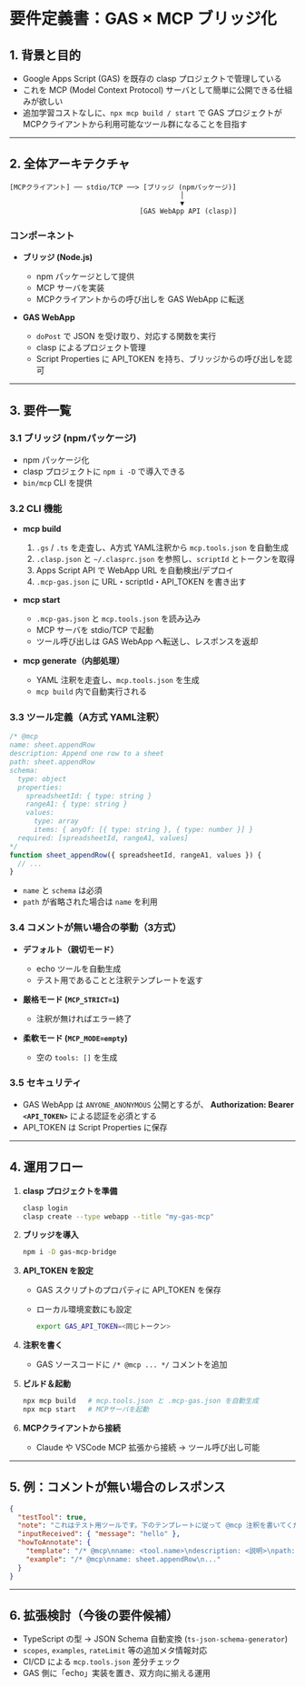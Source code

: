 # 要件定義書：GAS × MCP ブリッジ化

## 1. 背景と目的

* Google Apps Script (GAS) を既存の clasp プロジェクトで管理している
* これを MCP (Model Context Protocol) サーバとして簡単に公開できる仕組みが欲しい
* 追加学習コストなしに、`npx mcp build / start` で GAS プロジェクトが MCPクライアントから利用可能なツール群になることを目指す

---

## 2. 全体アーキテクチャ

```
[MCPクライアント] ── stdio/TCP ──> [ブリッジ (npmパッケージ)]
                                          │
                                          ▼
                                [GAS WebApp API (clasp)]
```

### コンポーネント

* **ブリッジ (Node.js)**

  * npm パッケージとして提供
  * MCP サーバを実装
  * MCPクライアントからの呼び出しを GAS WebApp に転送

* **GAS WebApp**

  * `doPost` で JSON を受け取り、対応する関数を実行
  * clasp によるプロジェクト管理
  * Script Properties に API\_TOKEN を持ち、ブリッジからの呼び出しを認可

---

## 3. 要件一覧

### 3.1 ブリッジ (npmパッケージ)

* npm パッケージ化
* clasp プロジェクトに `npm i -D` で導入できる
* `bin/mcp` CLI を提供

### 3.2 CLI 機能

* **mcp build**

  1. `.gs` / `.ts` を走査し、A方式 YAML注釈から `mcp.tools.json` を自動生成
  2. `.clasp.json` と `~/.clasprc.json` を参照し、`scriptId` とトークンを取得
  3. Apps Script API で WebApp URL を自動検出/デプロイ
  4. `.mcp-gas.json` に URL・scriptId・API\_TOKEN を書き出す

* **mcp start**

  * `.mcp-gas.json` と `mcp.tools.json` を読み込み
  * MCP サーバを stdio/TCP で起動
  * ツール呼び出しは GAS WebApp へ転送し、レスポンスを返却

* **mcp generate（内部処理）**

  * YAML 注釈を走査し、`mcp.tools.json` を生成
  * `mcp build` 内で自動実行される

### 3.3 ツール定義（A方式 YAML注釈）

```javascript
/* @mcp
name: sheet.appendRow
description: Append one row to a sheet
path: sheet.appendRow
schema:
  type: object
  properties:
    spreadsheetId: { type: string }
    rangeA1: { type: string }
    values:
      type: array
      items: { anyOf: [{ type: string }, { type: number }] }
  required: [spreadsheetId, rangeA1, values]
*/
function sheet_appendRow({ spreadsheetId, rangeA1, values }) {
  // ...
}
```

* `name` と `schema` は必須
* `path` が省略された場合は `name` を利用

### 3.4 コメントが無い場合の挙動（3方式）

* **デフォルト（親切モード）**

  * echo ツールを自動生成
  * テスト用であることと注釈テンプレートを返す
* **厳格モード (`MCP_STRICT=1`)**

  * 注釈が無ければエラー終了
* **柔軟モード (`MCP_MODE=empty`)**

  * 空の `tools: []` を生成

### 3.5 セキュリティ

* GAS WebApp は `ANYONE_ANONYMOUS` 公開とするが、
  **Authorization: Bearer `<API_TOKEN>`** による認証を必須とする
* API\_TOKEN は Script Properties に保存

---

## 4. 運用フロー

1. **clasp プロジェクトを準備**

   ```bash
   clasp login
   clasp create --type webapp --title "my-gas-mcp"
   ```

2. **ブリッジを導入**

   ```bash
   npm i -D gas-mcp-bridge
   ```

3. **API\_TOKEN を設定**

   * GAS スクリプトのプロパティに API\_TOKEN を保存
   * ローカル環境変数にも設定

     ```bash
     export GAS_API_TOKEN=<同じトークン>
     ```

4. **注釈を書く**

   * GAS ソースコードに `/* @mcp ... */` コメントを追加

5. **ビルド＆起動**

   ```bash
   npx mcp build   # mcp.tools.json と .mcp-gas.json を自動生成
   npx mcp start   # MCPサーバを起動
   ```

6. **MCPクライアントから接続**

   * Claude や VSCode MCP 拡張から接続 → ツール呼び出し可能

---

## 5. 例：コメントが無い場合のレスポンス

```json
{
  "testTool": true,
  "note": "これはテスト用ツールです。下のテンプレートに従って @mcp 注釈を書いてください。",
  "inputReceived": { "message": "hello" },
  "howToAnnotate": {
    "template": "/* @mcp\nname: <tool.name>\ndescription: <説明>\npath: <ルーティングキー>\nschema:\n  type: object\n  properties:\n    ...\n  required: [...]\n*/",
    "example": "/* @mcp\nname: sheet.appendRow\n..."
  }
}
```

---

## 6. 拡張検討（今後の要件候補）

* TypeScript の型 → JSON Schema 自動変換 (`ts-json-schema-generator`)
* `scopes`, `examples`, `rateLimit` 等の追加メタ情報対応
* CI/CD による `mcp.tools.json` 差分チェック
* GAS 側に「echo」実装を置き、双方向に揃える運用

